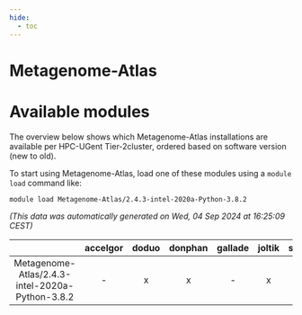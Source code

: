 ```yaml
---
hide:
  - toc
---
```


Metagenome-Atlas
================

# Available modules


The overview below shows which Metagenome-Atlas installations are available per HPC-UGent Tier-2cluster, ordered based on software version (new to old).

To start using Metagenome-Atlas, load one of these modules using a `module load` command like:

```shell
module load Metagenome-Atlas/2.4.3-intel-2020a-Python-3.8.2
```

*(This data was automatically generated on Wed, 04 Sep 2024 at 16:25:09 CEST)*  

| |accelgor|doduo|donphan|gallade|joltik|shinx|skitty|
| :---: | :---: | :---: | :---: | :---: | :---: | :---: | :---: |
|Metagenome-Atlas/2.4.3-intel-2020a-Python-3.8.2|-|x|x|-|x|-|x|
